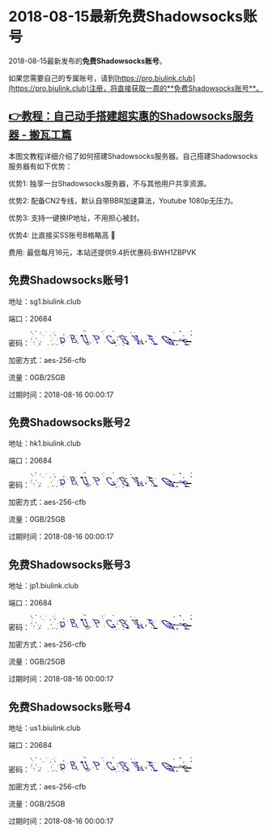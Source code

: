# 2018-08-15最新**免费Shadowsocks账号**

2018-08-15最新发布的**免费Shadowsocks账号**。

如果您需要自己的专属账号，请到[https://pro.biulink.club](https://pro.biulink.club)注册，将直接获取一周的**免费Shadowsocks账号**。

## [👉教程：自己动手搭建超实惠的Shadowsocks服务器 - 搬瓦工篇](https://github.com/Biulink/ShadowsocksTutorials/blob/master/%E6%95%99%E6%82%A8%E8%87%AA%E5%B7%B1%E5%8A%A8%E6%89%8B%E6%90%AD%E5%BB%BA%E8%B6%85%E5%AE%9E%E6%83%A0%E7%9A%84Shadowsocks%E6%9C%8D%E5%8A%A1%E5%99%A8%20-%20%E6%90%AC%E7%93%A6%E5%B7%A5%E7%AF%87.md)
  
  本图文教程详细介绍了如何搭建Shadowsocks服务器。自己搭建Shadowsocks服务器有如下优势：

  优势1: 独享一台Shadowsocks服务器，不与其他用户共享资源。

  优势2: 配备CN2专线，默认自带BBR加速算法，Youtube 1080p无压力。

  优势3: 支持一键换IP地址，不用担心被封。

  优势4: 比直接买SS账号B格略高 🙂

  费用: 最低每月16元，本站还提供9.4折优惠码:BWH1ZBPVK  
## 免费Shadowsocks账号1

地址：sg1.biulink.club

端口：20684

密码：![免费Shadowsocks账号密码](../password/7d4950b2-129f-4df6-88ca-b22bdababee3.jpg)

加密方式：aes-256-cfb

流量：0GB/25GB

过期时间：2018-08-16 00:00:17

## 免费Shadowsocks账号2

地址：hk1.biulink.club

端口：20684

密码：![免费Shadowsocks账号密码](../password/7d4950b2-129f-4df6-88ca-b22bdababee3.jpg)

加密方式：aes-256-cfb

流量：0GB/25GB

过期时间：2018-08-16 00:00:17

## 免费Shadowsocks账号3

地址：jp1.biulink.club

端口：20684

密码：![免费Shadowsocks账号密码](../password/7d4950b2-129f-4df6-88ca-b22bdababee3.jpg)

加密方式：aes-256-cfb

流量：0GB/25GB

过期时间：2018-08-16 00:00:17

## 免费Shadowsocks账号4

地址：us1.biulink.club

端口：20684

密码：![免费Shadowsocks账号密码](../password/7d4950b2-129f-4df6-88ca-b22bdababee3.jpg)

加密方式：aes-256-cfb

流量：0GB/25GB

过期时间：2018-08-16 00:00:17

